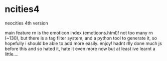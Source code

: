 # ncities4
neocities 4th version

main feature rn is the emoticon index (emoticons.html)! not too many rn (~130), but there is a tag filter system, and a python tool to generate it, so hopefully i should be able to add more easily. enjoy! hadnt rlly done much js before this and so hated it, hate it even more now but at least ive learnt a little....
